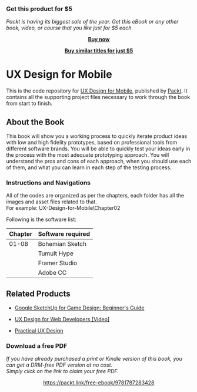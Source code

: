 
### Get this product for $5

<i>Packt is having its biggest sale of the year. Get this eBook or any other book, video, or course that you like just for $5 each</i>


<b><p align='center'>[Buy now](https://packt.link/9781787283428)</p></b>


<b><p align='center'>[Buy similar titles for just $5](https://subscription.packtpub.com/search)</p></b>


# UX Design for Mobile
This is the code repository for [UX Design for Mobile](https://www.packtpub.com/application-development/ux-design-mobile?utm_source=github&utm_medium=repository&utm_campaign=9781787283428), published by [Packt](https://www.packtpub.com/). It contains all the supporting project files necessary to work through the book from start to finish.
## About the Book
This book will show you a working process to quickly iterate product ideas with low and high fidelity prototypes, based on professional tools from different software brands. You will be able to quickly test your ideas early in the process with the most adequate prototyping approach. You will understand the pros and cons of each approach, when you should use each of them, and what you can learn in each step of the testing process.
### Instructions and Navigations
All of the codes are organized as per the chapters, each folder has all the images and asset files related to that.                   
For example: UX-Design-for-Mobile\Chapter02

Following is the software list:

| Chapter       | Software required
| ------------- | -------------
| 01-08         | Bohemian Sketch
|               | Tumult Hype
|               | Framer Studio
|               | Adobe CC
              


## Related Products
 
  
* [Google SketchUp for Game Design: Beginner's Guide](https://www.packtpub.com/game-development/google-sketchup-game-design-beginners-guide?utm_source=github&utm_medium=repository&utm_campaign=9781849691345)
  
  
* [UX Design for Web Developers [Video]](https://www.packtpub.com/web-development/ux-design-web-developers-video?utm_source=github&utm_medium=repository&utm_campaign=9781784392130)
  
  
* [Practical UX Design](https://www.packtpub.com/web-development/practical-ux-design?utm_source=github&utm_medium=repository&utm_campaign=9781785880896)
### Download a free PDF

 <i>If you have already purchased a print or Kindle version of this book, you can get a DRM-free PDF version at no cost.<br>Simply click on the link to claim your free PDF.</i>
<p align="center"> <a href="https://packt.link/free-ebook/9781787283428">https://packt.link/free-ebook/9781787283428 </a> </p>